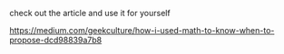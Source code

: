 check out the article and use it for yourself

https://medium.com/geekculture/how-i-used-math-to-know-when-to-propose-dcd98839a7b8
